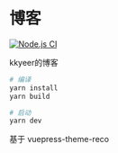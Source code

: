 # 博客
[![Node.js CI](https://github.com/kkyeer/kkyeer.github.io/actions/workflows/blog.yml/badge.svg?branch=master)](https://github.com/kkyeer/kkyeer.github.io/actions/workflows/blog.yml)

kkyeer的博客

```bash
# 编译
yarn install
yarn build

# 启动
yarn dev
```
基于 vuepress-theme-reco
